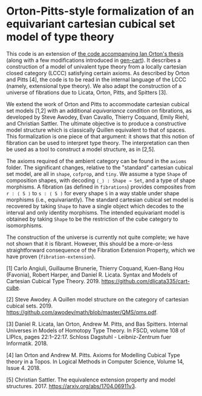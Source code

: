 # Orton-Pitts-style formalization of an equivariant cartesian cubical set model of type theory

This code is an extension of [the code accompanying Ian Orton's thesis](https://www.repository.cam.ac.uk/handle/1810/288558) (along with a few modifications introduced in [gen-cart](https://github.com/mortberg/gen-cart)). It describes a construction of a model of univalent type theory from a locally cartesian closed category (LCCC) satisfying certain axioms. As described by Orton and Pitts [4], the code is to be read in the internal language of the LCCC (namely, extensional type theory). We also adapt the construction of a universe of fibrations due to Licata, Orton, Pitts, and Spitters [3].

We extend the work of Orton and Pitts to accommodate cartesian cubical set models [1,2] with an additional *equivariance* condition on fibrations, as developed by Steve Awodey, Evan Cavallo, Thierry Coquand, Emily Riehl, and Christian Sattler. The ultimate objective is to produce a constructive model structure which is classically Quillen equivalent to that of spaces. This formalization is one piece of that argument: it shows that this notion of fibration can be used to interpret type theory. The interpretation can then be used as a tool to construct a model structure, as in [2,5].

The axioms required of the ambient category can be found in the `axioms` folder. The significant changes, relative to the "standard" cartesian cubical set model, are all in `shape`, `cofprop`, and `tiny`. We assume a type `Shape` of composition shapes, with decoding `⟨_⟩ : Shape → Set`, and a type of shape morphisms. A fibration (as defined in `fibrations`) provides composites from `r : ⟨ S ⟩` to `s : ⟨ S ⟩` for every shape `S` in a way stable under shape morphisms (i.e., equivariantly). The standard cartesian cubical set model is recovered by taking `Shape` to have a single object which decodes to the interval and only identity morphisms. The intended equivariant model is obtained by taking `Shape` to be the restriction of the cube category to isomorphisms.

The construction of the universe is currently not quite complete; we have not shown that it is fibrant. However, this should be a more-or-less straightforward consequence of the Fibration Extension Property, which we have proven (`fibration-extension`).

[1] Carlo Angiuli, Guillaume Brunerie, Thierry Coquand, Kuen-Bang Hou (Favonia), Robert Harper, and Daniel R. Licata. Syntax and Models of Cartesian Cubical Type Theory. 2019. https://github.com/dlicata335/cart-cube.

[2] Steve Awodey. A Quillen model structure on the category of cartesian cubical sets. 2019. https://github.com/awodey/math/blob/master/QMS/qms.pdf.

[3] Daniel R. Licata, Ian Orton, Andrew M. Pitts, and Bas Spitters. Internal Universes in Models of Homotopy Type Theory. In FSCD, volume 108 of LIPIcs, pages 22:1–22:17. Schloss Dagstuhl - Leibniz-Zentrum fuer Informatik. 2018.

[4] Ian Orton and Andrew M. Pitts. Axioms for Modelling Cubical Type theory in a Topos. In Logical Methods in Computer Science, Volume 14, Issue 4. 2018.

[5] Christian Sattler. The equivalence extension property and model structures. 2017. https://arxiv.org/abs/1704.06911v3.
